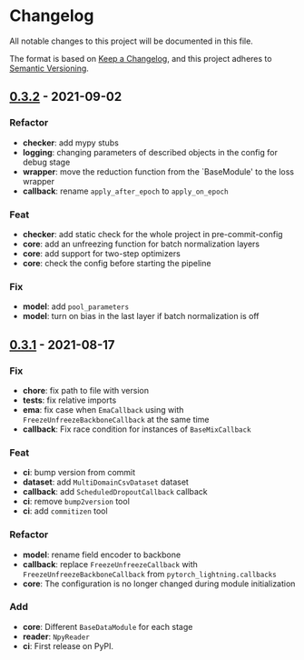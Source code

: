 # Changelog
All notable changes to this project will be documented in this file.

The format is based on [Keep a Changelog](https://keepachangelog.com/en/1.0.0/),
and this project adheres to [Semantic Versioning](https://semver.org/spec/v2.0.0.html).


## [0.3.2] - 2021-09-02

### Refactor

- **checker**: add mypy stubs
- **logging**: changing parameters of described objects in the config for debug stage
- **wrapper**: move the reduction function from the `BaseModule' to the loss wrapper
- **callback**: rename `apply_after_epoch` to `apply_on_epoch`

### Feat

- **checker**: add static check for the whole project in pre-commit-config
- **core**: add an unfreezing function for batch normalization layers
- **core**: add support for two-step optimizers
- **core**: check the config before starting the pipeline

### Fix

- **model**: add `pool_parameters`
- **model**: turn on bias in the last layer if batch normalization is off

## [0.3.1] - 2021-08-17

### Fix

- **chore**: fix path to file with version
- **tests**: fix relative imports
- **ema**: fix case when `EmaCallback` using with `FreezeUnfreezeBackboneCallback` at the same time
- **callback**: Fix race condition for instances of `BaseMixCallback`

### Feat

- **ci**: bump version from commit
- **dataset**: add `MultiDomainCsvDataset` dataset
- **callback**: add `ScheduledDropoutCallback` callback
- **ci**: remove `bump2version` tool
- **ci**: add `commitizen` tool

### Refactor

- **model**: rename field encoder to backbone
- **callback**: replace `FreezeUnfreezeCallback` with `FreezeUnfreezeBackboneCallback` from `pytorch_lightning.callbacks`
- **core**: The configuration is no longer changed during module initialization

### Add

- **core**: Different `BaseDataModule` for each stage
- **reader**: `NpyReader`
- **ci**: First release on PyPI.

[Unreleased]: https://github.com/jexio/fulmo/compare/v0.3.2...develop
[0.3.2]: https://github.com/jexio/fulmo/compare/v0.3.1...v0.3.2
[0.3.1]: https://github.com/jexio/fulmo/compare/releases/tag/v0.3.1
